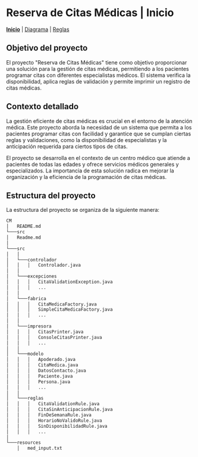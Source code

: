 # Reserva de Citas Médicas | Inicio
[__Inicio__](/doc/Readme.md) | [Diagrama](/doc/Clases,md) | [Reglas](/doc/Reglas.md)


## Objetivo del proyecto

El proyecto "Reserva de Citas Médicas" tiene como objetivo proporcionar una solución para la gestión de citas médicas, permitiendo a los pacientes programar citas con diferentes especialistas médicos. El sistema verifica la disponibilidad, aplica reglas de validación y permite imprimir un registro de citas médicas.

## Contexto detallado

La gestión eficiente de citas médicas es crucial en el entorno de la atención médica. Este proyecto aborda la necesidad de un sistema que permita a los pacientes programar citas con facilidad y garantice que se cumplan ciertas reglas y validaciones, como la disponibilidad de especialistas y la anticipación requerida para ciertos tipos de citas.

El proyecto se desarrolla en el contexto de un centro médico que atiende a pacientes de todas las edades y ofrece servicios médicos generales y especializados. La importancia de esta solución radica en mejorar la organización y la eficiencia de la programación de citas médicas.

## Estructura del proyecto

La estructura del proyecto se organiza de la siguiente manera:

```markdown
CM
│   README.md
└───src
│   Readme.md
│
└───src
│   │
│   └───controlador
│   │   │   Controlador.java
│   │
│   └───excepciones
│   │   │   CitaValidationException.java
│   │   │   ...
│   │
│   └───fabrica
│   │   │   CitaMedicaFactory.java
│   │   │   SimpleCitaMedicaFactory.java
│   │   │   ...
│   │
│   └───impresora
│   │   │   CitasPrinter.java
│   │   │   ConsoleCitasPrinter.java
│   │   │   ...
│   │
│   └───modelo
│   │   │   Apoderado.java
│   │   │   CitaMedica.java
│   │   │   DatosContacto.java
│   │   │   Paciente.java
│   │   │   Persona.java
│   │   │   ...
│   │
│   └───reglas
│   │   │   CitaValidationRule.java
│   │   │   CitaSinAnticipacionRule.java
│   │   │   FinDeSemanaRule.java
│   │   │   HorarioNoValidoRule.java
│   │   │   SinDisponibilidadRule.java
│   │   │   ...
│
└───resources
    │   med_input.txt
```


